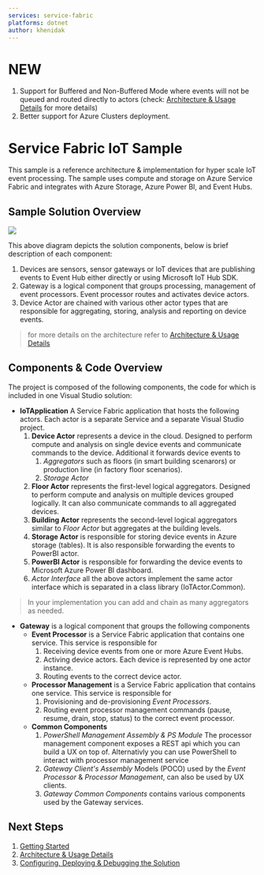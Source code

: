```yaml
---
services: service-fabric
platforms: dotnet
author: khenidak
---
```


# NEW #
1. Support for Buffered and Non-Buffered Mode where events will not be queued and routed directly to actors (check: [Architecture & Usage Details](https://github.com/Azure-Samples/service-fabric-dotnet-iot/blob/master/docs/Architecture.md) for more details)
2. Better support for Azure Clusters deployment.


# Service Fabric IoT Sample #
This sample is a reference architecture & implementation for hyper scale IoT event processing. The sample uses compute and storage on Azure Service Fabric and integrates with Azure Storage, Azure Power BI, and Event Hubs.


## Sample Solution Overview ##
![](https://github.com/Azure-Samples/service-fabric-dotnet-iot/blob/master/docs/overview.png)

This above diagram depicts the solution components, below is brief description of each component:

1. Devices are sensors, sensor gateways or IoT devices that are publishing events to Event Hub either directly or using Microsoft IoT Hub SDK.
2. Gateway is a logical component that groups processing, management of event processors. Event processor routes and activates device actors.
3. Device Actor are chained with various other actor types that are responsible for aggregating, storing, analysis and reporting on device events.

> for more details on the architecture refer to [Architecture & Usage Details](https://github.com/Azure-Samples/service-fabric-dotnet-iot/blob/master/docs/Architecture.md)

## Components & Code Overview ##
The project is composed of the following components, the code for which is included in one Visual Studio solution:

- **IoTApplication** A Service Fabric application that hosts the following actors. Each actor is a separate Service and a separate Visual Studio project.
	1. **Device Actor** represents a device in the cloud. Designed to perform compute and analysis on single device events and communicate commands to the device. Additional it forwards device events to
		1. *Aggregators* such as floors (in smart building scenarors) or production line (in factory floor scenarios).
		2. *Storage Actor*  
	2. **Floor Actor** represents the first-level logical aggregators. Designed to perform compute and analysis on multiple devices grouped logically. It can also communicate commands to all aggregated devices.
	3. **Building Actor** represents the second-level logical aggregators similar to *Floor Actor* but aggregates at the building levels.
	4. **Storage Actor** is responsible for storing device events in Azure storage (tables). It is also responsible forwarding the events to PowerBI actor.
	5. **PowerBI Actor** is responsible for forwarding the device events to Microsoft Azure Power BI dashboard.
	6. *Actor Interface* all the above actors implement the same actor interface which is separated in a class library (IoTActor.Common).


> In your implementation you can add and chain as many aggregators as needed.


- **Gateway** is a logical component that groups the following components
	- **Event Processor** is a Service Fabric application that contains one service. This service is responsible for
		1. Receiving device events from one or more Azure Event Hubs.
		2. Activing device actors. Each device is represented by one actor instance.
		3. Routing events to the correct device actor.
	- **Processor Management** is a Service Fabric application that contains one service. This service is responsible for
		1. Provisioning and de-provisioning *Event Processors*.
		2. Routing event processor management commands (pause, resume, drain, stop, status) to the correct event processor.
	- **Common Components**
		1. *PowerShell Management Assembly & PS Module* The processor management component exposes a REST api which you can build a UX on top of. Alternativly you can use PowerShell to interact with processor management service
		2. *Gateway Client's Assembly* Models (POCO) used by the *Event Processor* & *Processor Management*, can also be used by UX clients.
		3. *Gateway Common Components* contains various components used by the Gateway services.

## Next Steps
1. [Getting Started](https://github.com/Azure-Samples/service-fabric-dotnet-iot/blob/master/docs/GettingStarted.md)
2. [Architecture & Usage Details](https://github.com/Azure-Samples/service-fabric-dotnet-iot/blob/master/docs/Architecture.md)
3. [Configuring, Deploying & Debugging the Solution](https://github.com/Azure-Samples/service-fabric-dotnet-iot/blob/master/docs/ConfigureDeploy.md)
